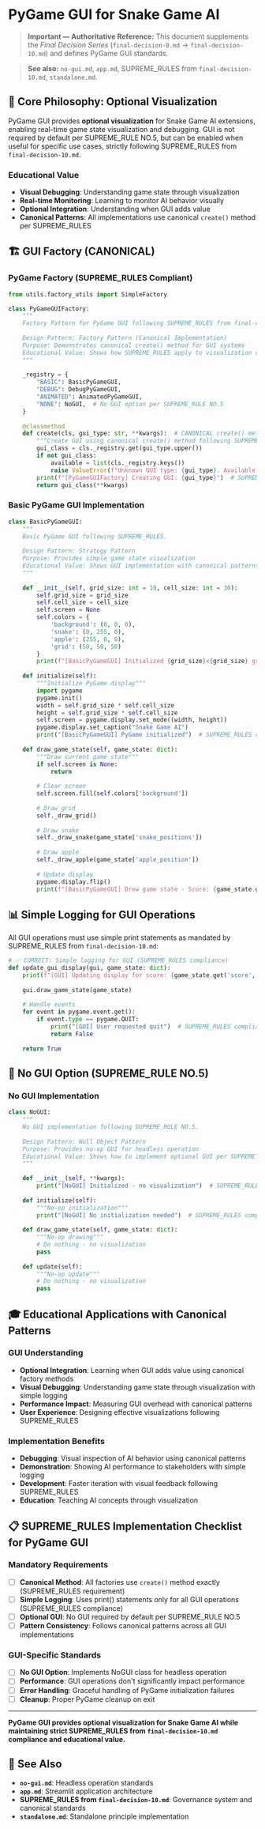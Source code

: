 # PyGame GUI for Snake Game AI

> **Important — Authoritative Reference:** This document supplements the _Final Decision Series_ (`final-decision-0.md` → `final-decision-10.md`) and defines PyGame GUI standards.

> **See also:** `no-gui.md`, `app.md`, SUPREME_RULES from `final-decision-10.md`, `standalone.md`.

## 🎯 **Core Philosophy: Optional Visualization**

PyGame GUI provides **optional visualization** for Snake Game AI extensions, enabling real-time game state visualization and debugging. GUI is not required by default per SUPREME_RULE NO.5, but can be enabled when useful for specific use cases, strictly following SUPREME_RULES from `final-decision-10.md`.

### **Educational Value**
- **Visual Debugging**: Understanding game state through visualization
- **Real-time Monitoring**: Learning to monitor AI behavior visually
- **Optional Integration**: Understanding when GUI adds value
- **Canonical Patterns**: All implementations use canonical `create()` method per SUPREME_RULES

## 🏗️ **GUI Factory (CANONICAL)**

### **PyGame Factory (SUPREME_RULES Compliant)**
```python
from utils.factory_utils import SimpleFactory

class PyGameGUIFactory:
    """
    Factory Pattern for PyGame GUI following SUPREME_RULES from final-decision-10.md
    
    Design Pattern: Factory Pattern (Canonical Implementation)
    Purpose: Demonstrates canonical create() method for GUI systems
    Educational Value: Shows how SUPREME_RULES apply to visualization components
    """
    
    _registry = {
        "BASIC": BasicPyGameGUI,
        "DEBUG": DebugPyGameGUI,
        "ANIMATED": AnimatedPyGameGUI,
        "NONE": NoGUI,  # No GUI option per SUPREME_RULE NO.5
    }
    
    @classmethod
    def create(cls, gui_type: str, **kwargs):  # CANONICAL create() method per SUPREME_RULES
        """Create GUI using canonical create() method following SUPREME_RULES from final-decision-10.md"""
        gui_class = cls._registry.get(gui_type.upper())
        if not gui_class:
            available = list(cls._registry.keys())
            raise ValueError(f"Unknown GUI type: {gui_type}. Available: {available}")
        print(f"[PyGameGUIFactory] Creating GUI: {gui_type}")  # SUPREME_RULES compliant logging
        return gui_class(**kwargs)
```

### **Basic PyGame GUI Implementation**
```python
class BasicPyGameGUI:
    """
    Basic PyGame GUI following SUPREME_RULES.
    
    Design Pattern: Strategy Pattern
    Purpose: Provides simple game state visualization
    Educational Value: Shows GUI implementation with canonical patterns
    """
    
    def __init__(self, grid_size: int = 10, cell_size: int = 30):
        self.grid_size = grid_size
        self.cell_size = cell_size
        self.screen = None
        self.colors = {
            'background': (0, 0, 0),
            'snake': (0, 255, 0),
            'apple': (255, 0, 0),
            'grid': (50, 50, 50)
        }
        print(f"[BasicPyGameGUI] Initialized {grid_size}x{grid_size} grid")  # SUPREME_RULES compliant logging
    
    def initialize(self):
        """Initialize PyGame display"""
        import pygame
        pygame.init()
        width = self.grid_size * self.cell_size
        height = self.grid_size * self.cell_size
        self.screen = pygame.display.set_mode((width, height))
        pygame.display.set_caption("Snake Game AI")
        print("[BasicPyGameGUI] PyGame initialized")  # SUPREME_RULES compliant logging
    
    def draw_game_state(self, game_state: dict):
        """Draw current game state"""
        if self.screen is None:
            return
        
        # Clear screen
        self.screen.fill(self.colors['background'])
        
        # Draw grid
        self._draw_grid()
        
        # Draw snake
        self._draw_snake(game_state['snake_positions'])
        
        # Draw apple
        self._draw_apple(game_state['apple_position'])
        
        # Update display
        pygame.display.flip()
        print(f"[BasicPyGameGUI] Drew game state - Score: {game_state.get('score', 0)}")  # SUPREME_RULES compliant logging
```

## 📊 **Simple Logging for GUI Operations**

All GUI operations must use simple print statements as mandated by SUPREME_RULES from `final-decision-10.md`:

```python
# ✅ CORRECT: Simple logging for GUI (SUPREME_RULES compliance)
def update_gui_display(gui, game_state: dict):
    print(f"[GUI] Updating display for score: {game_state.get('score', 0)}")  # SUPREME_RULES compliant logging
    
    gui.draw_game_state(game_state)
    
    # Handle events
    for event in pygame.event.get():
        if event.type == pygame.QUIT:
            print("[GUI] User requested quit")  # SUPREME_RULES compliant logging
            return False
    
    return True
```

## 🎯 **No GUI Option (SUPREME_RULE NO.5)**

### **No GUI Implementation**
```python
class NoGUI:
    """
    No GUI implementation following SUPREME_RULE NO.5.
    
    Design Pattern: Null Object Pattern
    Purpose: Provides no-op GUI for headless operation
    Educational Value: Shows how to implement optional GUI per SUPREME_RULES
    """
    
    def __init__(self, **kwargs):
        print("[NoGUI] Initialized - no visualization")  # SUPREME_RULES compliant logging
    
    def initialize(self):
        """No-op initialization"""
        print("[NoGUI] No initialization needed")  # SUPREME_RULES compliant logging
    
    def draw_game_state(self, game_state: dict):
        """No-op drawing"""
        # Do nothing - no visualization
        pass
    
    def update(self):
        """No-op update"""
        # Do nothing - no visualization
        pass
```

## 🎓 **Educational Applications with Canonical Patterns**

### **GUI Understanding**
- **Optional Integration**: Learning when GUI adds value using canonical factory methods
- **Visual Debugging**: Understanding game state through visualization with simple logging
- **Performance Impact**: Measuring GUI overhead with canonical patterns
- **User Experience**: Designing effective visualizations following SUPREME_RULES

### **Implementation Benefits**
- **Debugging**: Visual inspection of AI behavior using canonical patterns
- **Demonstration**: Showing AI performance to stakeholders with simple logging
- **Development**: Faster iteration with visual feedback following SUPREME_RULES
- **Education**: Teaching AI concepts through visualization

## 📋 **SUPREME_RULES Implementation Checklist for PyGame GUI**

### **Mandatory Requirements**
- [ ] **Canonical Method**: All factories use `create()` method exactly (SUPREME_RULES requirement)
- [ ] **Simple Logging**: Uses print() statements only for all GUI operations (SUPREME_RULES compliance)
- [ ] **Optional GUI**: No GUI required by default per SUPREME_RULE NO.5
- [ ] **Pattern Consistency**: Follows canonical patterns across all GUI implementations

### **GUI-Specific Standards**
- [ ] **No GUI Option**: Implements NoGUI class for headless operation
- [ ] **Performance**: GUI operations don't significantly impact performance
- [ ] **Error Handling**: Graceful handling of PyGame initialization failures
- [ ] **Cleanup**: Proper PyGame cleanup on exit

---

**PyGame GUI provides optional visualization for Snake Game AI while maintaining strict SUPREME_RULES from `final-decision-10.md` compliance and educational value.**

## 🔗 **See Also**

- **`no-gui.md`**: Headless operation standards
- **`app.md`**: Streamlit application architecture
- **SUPREME_RULES from `final-decision-10.md`**: Governance system and canonical standards
- **`standalone.md`**: Standalone principle implementation

